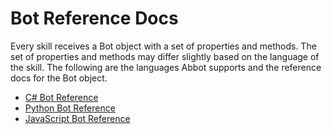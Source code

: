 # Bot Reference Docs

Every skill receives a Bot object with a set of properties and methods. The set of properties and methods may differ slightly based on the language of the skill. The following are the languages Abbot supports and the reference docs for the Bot object.

* [C# Bot Reference](csharp/index.md)
* [Python Bot Reference](python/index.yml)
* [JavaScript Bot Reference](javascript/index.yml)
